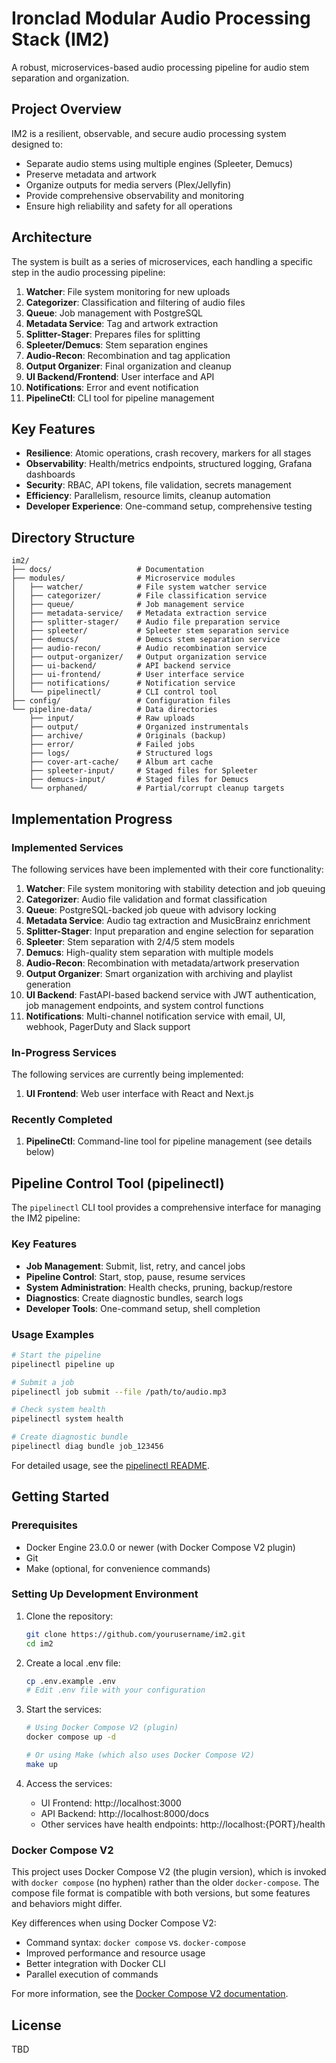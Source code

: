 # Ironclad Modular Audio Processing Stack (IM2)

A robust, microservices-based audio processing pipeline for audio stem separation and organization.

## Project Overview

IM2 is a resilient, observable, and secure audio processing system designed to:
- Separate audio stems using multiple engines (Spleeter, Demucs)
- Preserve metadata and artwork
- Organize outputs for media servers (Plex/Jellyfin)
- Provide comprehensive observability and monitoring
- Ensure high reliability and safety for all operations

## Architecture

The system is built as a series of microservices, each handling a specific step in the audio processing pipeline:

1. **Watcher**: File system monitoring for new uploads
2. **Categorizer**: Classification and filtering of audio files
3. **Queue**: Job management with PostgreSQL
4. **Metadata Service**: Tag and artwork extraction
5. **Splitter-Stager**: Prepares files for splitting
6. **Spleeter/Demucs**: Stem separation engines
7. **Audio-Recon**: Recombination and tag application
8. **Output Organizer**: Final organization and cleanup
9. **UI Backend/Frontend**: User interface and API
10. **Notifications**: Error and event notification
11. **PipelineCtl**: CLI tool for pipeline management

## Key Features

- **Resilience**: Atomic operations, crash recovery, markers for all stages
- **Observability**: Health/metrics endpoints, structured logging, Grafana dashboards
- **Security**: RBAC, API tokens, file validation, secrets management
- **Efficiency**: Parallelism, resource limits, cleanup automation
- **Developer Experience**: One-command setup, comprehensive testing

## Directory Structure

```
im2/
├── docs/                   # Documentation
├── modules/                # Microservice modules
│   ├── watcher/            # File system watcher service
│   ├── categorizer/        # File classification service
│   ├── queue/              # Job management service
│   ├── metadata-service/   # Metadata extraction service
│   ├── splitter-stager/    # Audio file preparation service
│   ├── spleeter/           # Spleeter stem separation service
│   ├── demucs/             # Demucs stem separation service
│   ├── audio-recon/        # Audio recombination service
│   ├── output-organizer/   # Output organization service
│   ├── ui-backend/         # API backend service
│   ├── ui-frontend/        # User interface service
│   ├── notifications/      # Notification service
│   └── pipelinectl/        # CLI control tool
├── config/                 # Configuration files
└── pipeline-data/          # Data directories
    ├── input/              # Raw uploads
    ├── output/             # Organized instrumentals
    ├── archive/            # Originals (backup)
    ├── error/              # Failed jobs
    ├── logs/               # Structured logs
    ├── cover-art-cache/    # Album art cache
    ├── spleeter-input/     # Staged files for Spleeter
    ├── demucs-input/       # Staged files for Demucs
    └── orphaned/           # Partial/corrupt cleanup targets
```

## Implementation Progress

### Implemented Services

The following services have been implemented with their core functionality:

1. **Watcher**: File system monitoring with stability detection and job queuing
2. **Categorizer**: Audio file validation and format classification
3. **Queue**: PostgreSQL-backed job queue with advisory locking
4. **Metadata Service**: Audio tag extraction and MusicBrainz enrichment
5. **Splitter-Stager**: Input preparation and engine selection for separation
6. **Spleeter**: Stem separation with 2/4/5 stem models
7. **Demucs**: High-quality stem separation with multiple models
8. **Audio-Recon**: Recombination with metadata/artwork preservation
9. **Output Organizer**: Smart organization with archiving and playlist generation
10. **UI Backend**: FastAPI-based backend service with JWT authentication, job management endpoints, and system control functions
11. **Notifications**: Multi-channel notification service with email, UI, webhook, PagerDuty and Slack support

### In-Progress Services

The following services are currently being implemented:

1. **UI Frontend**: Web user interface with React and Next.js

### Recently Completed

1. **PipelineCtl**: Command-line tool for pipeline management (see details below)

## Pipeline Control Tool (pipelinectl)

The `pipelinectl` CLI tool provides a comprehensive interface for managing the IM2 pipeline:

### Key Features

- **Job Management**: Submit, list, retry, and cancel jobs
- **Pipeline Control**: Start, stop, pause, resume services
- **System Administration**: Health checks, pruning, backup/restore
- **Diagnostics**: Create diagnostic bundles, search logs
- **Developer Tools**: One-command setup, shell completion

### Usage Examples

```bash
# Start the pipeline
pipelinectl pipeline up

# Submit a job
pipelinectl job submit --file /path/to/audio.mp3

# Check system health
pipelinectl system health

# Create diagnostic bundle
pipelinectl diag bundle job_123456
```

For detailed usage, see the [pipelinectl README](modules/pipelinectl/README.md).

## Getting Started

### Prerequisites

- Docker Engine 23.0.0 or newer (with Docker Compose V2 plugin)
- Git
- Make (optional, for convenience commands)

### Setting Up Development Environment

1. Clone the repository:
   ```bash
   git clone https://github.com/yourusername/im2.git
   cd im2
   ```

2. Create a local .env file:
   ```bash
   cp .env.example .env
   # Edit .env file with your configuration
   ```

3. Start the services:
   ```bash
   # Using Docker Compose V2 (plugin)
   docker compose up -d
   
   # Or using Make (which also uses Docker Compose V2)
   make up
   ```

4. Access the services:
   - UI Frontend: http://localhost:3000
   - API Backend: http://localhost:8000/docs
   - Other services have health endpoints: http://localhost:{PORT}/health

### Docker Compose V2

This project uses Docker Compose V2 (the plugin version), which is invoked with `docker compose` (no hyphen) rather than the older `docker-compose`. The compose file format is compatible with both versions, but some features and behaviors might differ.

Key differences when using Docker Compose V2:
- Command syntax: `docker compose` vs. `docker-compose`
- Improved performance and resource usage
- Better integration with Docker CLI
- Parallel execution of commands

For more information, see the [Docker Compose V2 documentation](https://docs.docker.com/compose/).

## License

TBD
